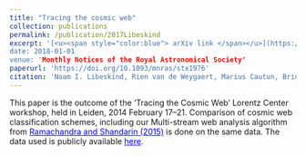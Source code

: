 ```yaml
---
title: "Tracing the cosmic web"
collection: publications
permalink: /publication/2017Libeskind
excerpt: '[<u><span style="color:blue"> arXiv link </span></u>](https://arxiv.org/abs/1705.03021)
date: 2018-01-01
venue: 'Monthly Notices of the Royal Astronomical Society'
paperurl: 'https://doi.org/10.1093/mnras/stx1976'
citation: 'Noam I. Libeskind, Rien van de Weygaert, Marius Cautun, Bridget Falck, Elmo Tempel, Tom Abel, Mehmet Alpaslan, Miguel A. Aragón-Calvo, Jaime E. Forero-Romero, Roberto Gonzalez, Stefan Gottlöber, Oliver Hahn, Wojciech A. Hellwing, Yehuda Hoffman, Bernard J. T. Jones, Francisco Kitaura, Alexander Knebe, Serena Manti, Mark Neyrinck, Sebastián E. Nuza, Nelson Padilla, Erwin Platen, <b> Nesar Ramachandra </b>, Aaron Robotham, Enn Saar, Sergei Shandarin, Matthias Steinmetz, Radu S. Stoica, Thierry Sousbie, Gustavo Yepes; Tracing the cosmic web, <i> Monthly Notices of the Royal Astronomical Society </i>, Volume 473, Issue 1, 1 January 2018, Pages 1195–1217'
---
```


This paper is the outcome of the ‘Tracing the Cosmic Web’ Lorentz Center workshop, held in Leiden, 2014 February 17–21. Comparison of cosmic web classification schemes, including our Multi-stream web analysis algorithm from <a href="https://arxiv.org/abs/1412.7768" style="color:blue">Ramachandra and Shandarin (2015)</a> is done on the same data. The data used is publicly available <a href="https://data.aip.de/tracingthecosmicweb/" style="color:blue">here</a>.
